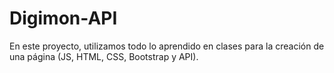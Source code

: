 # Digimon-API
En este proyecto, utilizamos todo lo aprendido en clases para la creación de una página (JS, HTML, CSS, Bootstrap y API).
